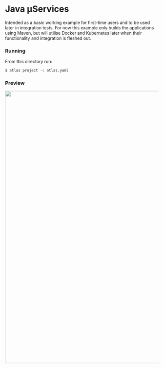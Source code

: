 # Java µServices

Intended as a basic working example for first-time users and to be used later in integration tests.
For now this example only builds the applications using Maven, but will utilise Docker and Kubernetes later
when their functionality and integration is fleshed out.

### Running
From this directory run:
```sh
$ atlas project -c atlas.yaml
```

### Preview
<img src="https://i.imgur.com/qTMfB5z.png" width="890">
